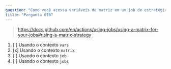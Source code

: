 ```yaml
---
question: "Como você acessa variáveis de matriz em um job de estratégia de matriz?"
title: "Pergunta 016"
---
```



> https://docs.github.com/en/actions/using-jobs/using-a-matrix-for-your-jobs#using-a-matrix-strategy
1. [ ] Usando o contexto `vars`
1. [x] Usando o contexto `matrix`
1. [ ] Usando o contexto `job`
1. [ ] Usando o contexto `jobs`
